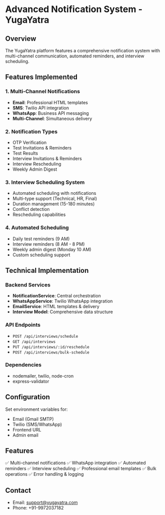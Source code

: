 # Advanced Notification System - YugaYatra

## Overview

The YugaYatra platform features a comprehensive notification system with multi-channel communication, automated reminders, and interview scheduling.

## Features Implemented

### 1. Multi-Channel Notifications

- **Email**: Professional HTML templates
- **SMS**: Twilio API integration  
- **WhatsApp**: Business API messaging
- **Multi-Channel**: Simultaneous delivery

### 2. Notification Types

- OTP Verification
- Test Invitations & Reminders
- Test Results
- Interview Invitations & Reminders
- Interview Rescheduling
- Weekly Admin Digest

### 3. Interview Scheduling System

- Automated scheduling with notifications
- Multi-type support (Technical, HR, Final)
- Duration management (15-180 minutes)
- Conflict detection
- Rescheduling capabilities

### 4. Automated Scheduling

- Daily test reminders (9 AM)
- Interview reminders (8 AM - 8 PM)
- Weekly admin digest (Monday 10 AM)
- Custom scheduling support

## Technical Implementation

### Backend Services

- **NotificationService**: Central orchestration
- **WhatsAppService**: Twilio WhatsApp integration  
- **EmailService**: HTML templates & delivery
- **Interview Model**: Comprehensive data structure

### API Endpoints

- `POST /api/interviews/schedule`
- `GET /api/interviews`
- `PUT /api/interviews/:id/reschedule`
- `POST /api/interviews/bulk-schedule`

### Dependencies

- nodemailer, twilio, node-cron
- express-validator

## Configuration

Set environment variables for:

- Email (Gmail SMTP)
- Twilio (SMS/WhatsApp)
- Frontend URL
- Admin email

## Features

✅ Multi-channel notifications
✅ WhatsApp integration
✅ Automated reminders
✅ Interview scheduling
✅ Professional email templates
✅ Bulk operations
✅ Error handling & logging

## Contact

- Email: [support@yugayatra.com](mailto:support@yugayatra.com)
- Phone: +91-9972037182
